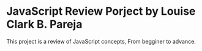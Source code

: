 # JavaScript Review Porject by Louise Clark B. Pareja

This project is a review of JavaScript concepts, From begginer to advance.